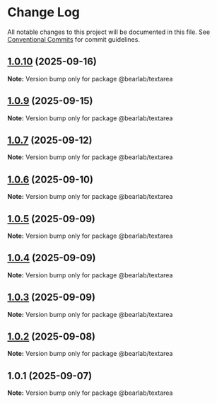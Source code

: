 # Change Log

All notable changes to this project will be documented in this file.
See [Conventional Commits](https://conventionalcommits.org) for commit guidelines.

## [1.0.10](https://github.com/hasanbala/ui-components/compare/@bearlab/textarea@1.0.9...@bearlab/textarea@1.0.10) (2025-09-16)

**Note:** Version bump only for package @bearlab/textarea





## [1.0.9](https://github.com/hasanbala/ui-components/compare/@bearlab/textarea@1.0.7...@bearlab/textarea@1.0.9) (2025-09-15)

**Note:** Version bump only for package @bearlab/textarea





## [1.0.7](https://github.com/hasanbala/ui-components/compare/@bearlab/textarea@1.0.6...@bearlab/textarea@1.0.7) (2025-09-12)

**Note:** Version bump only for package @bearlab/textarea





## [1.0.6](https://github.com/hasanbala/ui-components/compare/@bearlab/textarea@1.0.5...@bearlab/textarea@1.0.6) (2025-09-10)

**Note:** Version bump only for package @bearlab/textarea





## [1.0.5](https://github.com/hasanbala/ui-components/compare/@bearlab/textarea@1.0.4...@bearlab/textarea@1.0.5) (2025-09-09)

**Note:** Version bump only for package @bearlab/textarea





## [1.0.4](https://github.com/hasanbala/ui-components/compare/@bearlab/textarea@1.0.3...@bearlab/textarea@1.0.4) (2025-09-09)

**Note:** Version bump only for package @bearlab/textarea





## [1.0.3](https://github.com/hasanbala/ui-components/compare/@bearlab/textarea@1.0.2...@bearlab/textarea@1.0.3) (2025-09-09)

**Note:** Version bump only for package @bearlab/textarea





## [1.0.2](https://github.com/hasanbala/ui-components/compare/@bearlab/textarea@1.0.1...@bearlab/textarea@1.0.2) (2025-09-08)

**Note:** Version bump only for package @bearlab/textarea





## 1.0.1 (2025-09-07)

**Note:** Version bump only for package @bearlab/textarea
